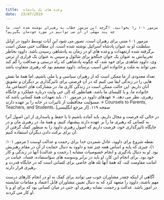 ```yaml
---
title:  وعده های یک پادشاه
date:  23/07/2019
---
```


`مزمور ۱۰۱ را بخوانید. اگرچه این مزمور خطاب به رهبران نوشته شده است. ما چه پند مهمّی از آن می توانیم در مورد خودمان بگیریم؟`

مزمور ۱۰۱ متنی برای رهبران است. تصور می شود این آیات توسط داوود در اوایل سلطنت او به عنوان پادشاه اسرائیل نوشته شده است. آن مطالب حتی ممکن است برگرفته شده ازتعهدات و وعده های او در زمان به پادشاهی رسیدن باشد. داوود بخاطر تجربیاتش به عنوان یک جوان جنگجو برای شائول و سپس به عنوان یک فراری از ترس وی، داوود شاهدی برای خود شد، که چگونه پادشاهی که راه درستی و صداقت را گم کند می تواند به ملت و خانواده اش آسیب برساند. داوود مصمم بود که رهبری متفاوت باشد.

تعداد معدودی از ما ممکن است که از رهبران سیاسی و یا ملی باشیم، اما همهٔ ما نقش هایی را در زندگی ایفا می کنیم که در آن فرصتی برای تاثیرگذاری بر دیگران و تشویق آنان داریم. این حالت ممکن است در زندگی کاری ما، در مشارکت های اجتماعی ما، خانواده ما، و یا کلیسای ما باشد. همانطور که اِلن جی وایت درباره عملکرد و جایگاه رهبری، نظر می دهد، « عهدهای داوود در مزمور ۱۰، باید تعهدات همهٔ کسانی باشد که مسؤلیت محافظت از تاثیرات در خانه را بر عهده دارند. » Counsels to Parents, Teachers, and Students، صفحه ۱۱۹. [از مرجع انگلیسی]

در حالی که فرصت و مجال داریم، باید آماده باشیم تا با حفظ و پاسداری از این اصول آنرا به کسانی که رهبری ما را بر عهده دارند پیشنهاد کنیم. و همهٔ ما، در رهبری مان و در جایگاه تاثیرگذاری خود، فرصت داریم که اصول رهبری داوود را به منظور کمک گرفتن از آن برای برکت دادن دیگران استفاده کنیم.

نقطه شروع برای داوود، عادل شمردن خدا برای رحمت و عدالت اوست ( مزمور ۱۰۱: ۱)، چیزی که پایه و اساس همه چیز شد و داوود به دنبال حمایت از آن در مقام رهبریش بود. او به دنبال یادگیری و انجام خصوصیات مشابه ( رحمت و عدالت) آنها در زندگی و کار خود بود. برای انجام این کار، او باید در برابر وسوسه های سؤاستفاده، فساد، خیانت در امانت مقاومت کند، که همهٔ آنها تله های خاصی برای کسانی است که در جایگاه قدرت و رهبری قرار دارند.

آگاهی از اینکه چقدر مشاوران خوب می توانند برای کمک به او در انجام کارهای درست مهم باشند، داوود را متعهد کرد که به دنبال تعیین مشاوران قابل اعتماد و مقامات شایسته در امور باشد. عدالت و رحمت، نشانه رهبری او، حتی در میان کسانی بود که برای او و با او کار می کردند.